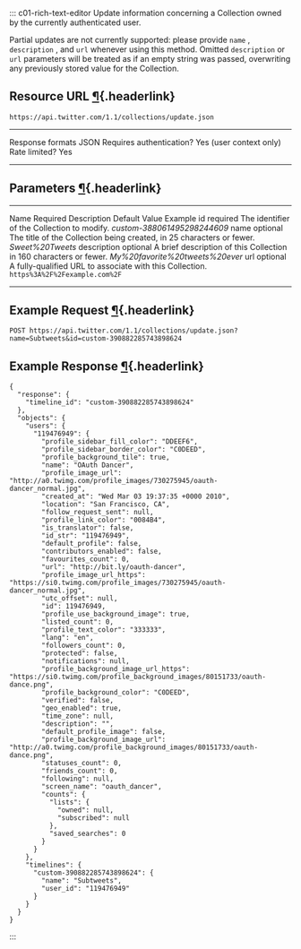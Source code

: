 <div>

::: c01-rich-text-editor
Update information concerning a Collection owned by the currently
authenticated user.

Partial updates are not currently supported: please provide ` name ` ,
` description ` , and ` url ` whenever using this method. Omitted
` description ` or ` url ` parameters will be treated as if an empty
string was passed, overwriting any previously stored value for the
Collection.

## Resource URL [¶](#resource-url){.headerlink}

` https://api.twitter.com/1.1/collections/update.json `

  -------------------------- -------------------------
  Response formats           JSON
  Requires authentication?   Yes (user context only)
  Rate limited?              Yes
  -------------------------- -------------------------

## Parameters [¶](#parameters){.headerlink}

  ------------- ---------- ----------------------------------------------------------------------- --------------- ----------------------------------
  Name          Required   Description                                                             Default Value   Example
  id            required   The identifier of the Collection to modify.                                             *custom-388061495298244609*
  name          optional   The title of the Collection being created, in 25 characters or fewer.                   *Sweet%20Tweets*
  description   optional   A brief description of this Collection in 160 characters or fewer.                      *My%20favorite%20tweets%20ever*
  url           optional   A fully-qualified URL to associate with this Collection.                                ` https%3A%2F%2Fexample.com%2F `
  ------------- ---------- ----------------------------------------------------------------------- --------------- ----------------------------------

## Example Request [¶](#example-request){.headerlink}

` POST https://api.twitter.com/1.1/collections/update.json?name=Subtweets&id=custom-390882285743898624 `

## Example Response [¶](#example-response){.headerlink}

    {
      "response": {
        "timeline_id": "custom-390882285743898624"
      },
      "objects": {
        "users": {
          "119476949": {
            "profile_sidebar_fill_color": "DDEEF6",
            "profile_sidebar_border_color": "C0DEED",
            "profile_background_tile": true,
            "name": "OAuth Dancer",
            "profile_image_url": "http://a0.twimg.com/profile_images/730275945/oauth-dancer_normal.jpg",
            "created_at": "Wed Mar 03 19:37:35 +0000 2010",
            "location": "San Francisco, CA",
            "follow_request_sent": null,
            "profile_link_color": "0084B4",
            "is_translator": false,
            "id_str": "119476949",
            "default_profile": false,
            "contributors_enabled": false,
            "favourites_count": 0,
            "url": "http://bit.ly/oauth-dancer",
            "profile_image_url_https": "https://si0.twimg.com/profile_images/730275945/oauth-dancer_normal.jpg",
            "utc_offset": null,
            "id": 119476949,
            "profile_use_background_image": true,
            "listed_count": 0,
            "profile_text_color": "333333",
            "lang": "en",
            "followers_count": 0,
            "protected": false,
            "notifications": null,
            "profile_background_image_url_https": "https://si0.twimg.com/profile_background_images/80151733/oauth-dance.png",
            "profile_background_color": "C0DEED",
            "verified": false,
            "geo_enabled": true,
            "time_zone": null,
            "description": "",
            "default_profile_image": false,
            "profile_background_image_url": "http://a0.twimg.com/profile_background_images/80151733/oauth-dance.png",
            "statuses_count": 0,
            "friends_count": 0,
            "following": null,
            "screen_name": "oauth_dancer",
            "counts": {
              "lists": {
                "owned": null,
                "subscribed": null
              },
              "saved_searches": 0
            }
          }
        },
        "timelines": {
          "custom-390882285743898624": {
            "name": "Subtweets",
            "user_id": "119476949"
          }
        }
      }
    }
:::

</div>
